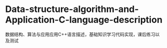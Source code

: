 # Data-structure-algorithm-and-Application-C-language-description
数据结构、算法与应用应用C++语言描述，基础知识学习代码实现，课后练习以及测试
